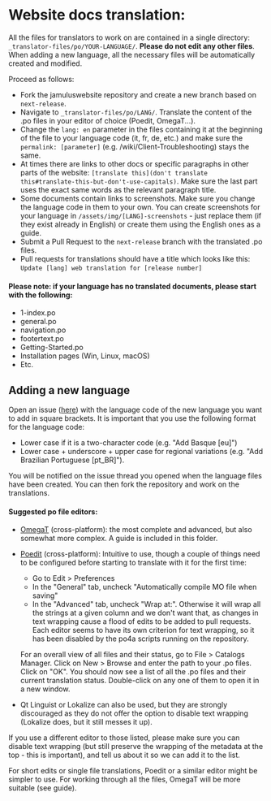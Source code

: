 # Website docs translation:

All the files for translators to work on are contained in a single directory: `_translator-files/po/YOUR-LANGUAGE/`. **Please do not edit any other files**. When adding a new language, all the necessary files will be automatically created and modified.

Proceed as follows:

- Fork the jamuluswebsite repository and create a new branch based on `next-release`.
- Navigate to `_translator-files/po/LANG/`. Translate the content of the .po files in your editor of choice (Poedit, OmegaT...).
- Change the `lang: en` parameter in the files containing it at the beginning of the file to your language code (it, fr, de, etc.) and make sure the `permalink: [parameter]` (e.g. /wiki/Client-Troubleshooting) stays the same.
- At times there are links to other docs or specific paragraphs in other parts of the website: `[translate this](don't translate this#translate-this-but-don't-use-capitals)`. Make sure the last part uses the exact same words as the relevant paragraph title.
- Some documents contain links to screenshots. Make sure you change the language code in them to your own. You can create screenshots for your language in `/assets/img/[LANG]-screenshots` - just replace them (if they exist already in English) or create them using the English ones as a guide.
- Submit a Pull Request to the `next-release` branch with the translated .po files.
- Pull requests for translations should have a title which looks like this: `Update [lang] web translation for [release number]`

#### Please note: if your language has no translated documents, please start with the following:

- 1-index.po
- general.po
- navigation.po 
- footertext.po
- Getting-Started.po
- Installation pages (Win, Linux, macOS)
- Etc.

## Adding a new language

Open an issue ([here](https://github.com/jamulussoftware/jamuluswebsite/issues)) with the language code of the new language you want to add in square brackets. It is important that you use the following format for the language code:

- Lower case if it is a two-character code (e.g. "Add Basque [eu]")
- Lower case + underscore + upper case for regional variations (e.g. "Add Brazilian Portuguese [pt_BR]").

You will be notified on the issue thread you opened when the language files have been created. You can then fork the repository and work on the translations.

#### Suggested po file editors:

- [OmegaT](https://omegat.org/) (cross-platform): the most complete and advanced, but also somewhat more complex. A guide is included in this folder.
- [Poedit](https://github.com/vslavik/poedit) (cross-platform): Intuitive to use, though a couple of things need to be configured before starting to translate with it for the first time:
    - Go to Edit > Preferences
    - In the "General" tab, uncheck "Automatically compile MO file when saving"
    - In the "Advanced" tab, uncheck "Wrap at:". Otherwise it will wrap all the strings at a given column and we don't want that, as changes in text wrapping cause a flood of edits to be added to pull requests. Each editor seems to have its own criterion for text wrapping, so it has been disabled by the po4a scripts running on the repository.

    For an overall view of all files and their status, go to File > Catalogs Manager. Click on New > Browse and  enter the path to your .po files. Click on "OK". You should now see a list of all the .po files and their current translation status. Double-click on any one of them to open it in a new window.

- Qt Linguist or Lokalize can also be used, but they are strongly discouraged as they do not offer the option to disable text wrapping (Lokalize does, but it still messes it up).

If you use a different editor to those listed, please make sure you can disable text wrapping (but still preserve the wrapping of the metadata at the top - this is important), and tell us about it so we can add it to the list.

For short edits or single file translations, Poedit or a similar editor might be simpler to use. For working through all the files, OmegaT will be more suitable (see guide).
